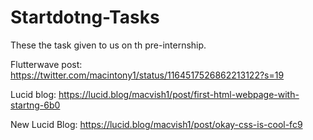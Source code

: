 # Startdotng-Tasks
These the task given to us on th pre-internship.

Flutterwave post: https://twitter.com/macintony1/status/1164517526862213122?s=19

Lucid blog: https://lucid.blog/macvish1/post/first-html-webpage-with-startng-6b0
 
New Lucid Blog: https://lucid.blog/macvish1/post/okay-css-is-cool-fc9
